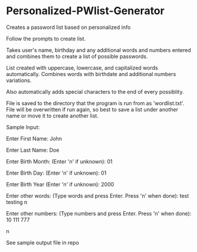 # Personalized-PWlist-Generator
Creates a password list based on personalized info

Follow the prompts to create list.

Takes user's name, birthday and any additional words and numbers entered and combines them to create a list of possible passwords.

List created with uppercase, lowercase, and capitalized words automatically. Combines words with birthdate and additional numbers variations.

Also automatically adds special characters to the end of every possiblity.

File is saved to the directory that the program is run from as 'wordlist.txt'. 
File will be overwritten if run again, so best to save a list under another name or move it to create another list. 


Sample Input:

Enter First Name: John

Enter Last Name: Doe

Enter Birth Month: (Enter 'n' if unknown): 01

Enter Birth Day: (Enter 'n' if unknown): 01

Enter Birth Year (Enter 'n' if unknown): 2000

Enter other words: 
(Type words and press Enter. Press 'n' when done): test
testing
n

Enter other numbers: 
(Type numbers and press Enter. Press 'n' when done): 10
111
777

n


See sample output file in repo


